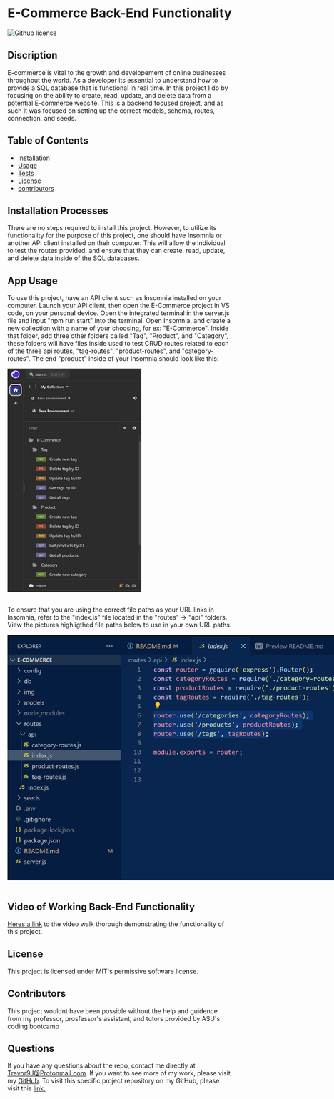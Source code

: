 # E-Commerce Back-End Functionality 
 ![Github license](https://img.shields.io/badge/license-MIT-blue.svg)

## Discription
E-commerce is vital to the growth and developement of online businesses throughout the world. As a developer its essential to understand how to provide a SQL database that is functional in real time. In this project I do by focusing on the ability to create, read, update, and delete data from a potential E-commerce website. This is a backend focused project, and as such it was focused on setting up the correct models, schema, routes, connection, and seeds.

## Table of Contents

- [Installation](#installation-processes)
- [Usage](#app-usage)
- [Tests](#testing)
- [License](#license)
- [contributors](#contributors)

## Installation Processes
There are no steps required to install this project. However, to utilize its functionality for the purpose of this project, one should have Insomnia or another API client installed on their computer. This will allow the individual to test the routes provided, and ensure that they can create, read, update, and delete data inside of the SQL databases.

## App Usage
To use this project, have an API client such as Insomnia installed on your computer. Launch your API client, then open the E-Commerce project in VS code, on your personal device. Open the integrated terminal in the server.js file and input "npm run start" into the terminal. Open Insomnia, and create a new collection with a name of your choosing, for ex: "E-Commerce". Inside that folder, add three other folders called "Tag", "Product", and "Category", these folders will have files inside used to test CRUD routes related to each of the three api routes, "tag-routes", "product-routes", and "category-routes". The end "product" inside of your Insomnia should look like this:
<div style="width:300px; height:500px;">
  <img src="img/Insomnia_folders.png" alt="Routing for the Tags, Products and Categories" style="width:100%; height:100%;" />
</div>
<br>

To ensure that you are using the correct file paths as your URL links in Insomnia, refer to the "index.js" file located in the "routes" -> "api" folders. View the pictures highligthed file paths below to use in your own URL paths.
<div style="width:800px; height:550px;">
  <img src="img/URL_routes.png" alt="index.js file showing which URL paths to use within URL in Insomnia" style="width:100%; height:100%;" />
</div>
<br>

## Video of Working Back-End Functionality

[Heres a link](img/E-Commerce-Assign.mp4) to the video walk thorough demonstrating the functionality of this project.

## License
This project is licensed under MIT's permissive software license.

## Contributors
This project wouldnt have been possible without the help and guidence from my professor, prosfessor's assistant, and tutors provided by ASU's coding bootcamp

## Questions
If you have any questions about the repo, contact me directly at Trevor9J@Protonmail.com. If you want to see more of my work, please visit my [GitHub](https://github.com/trevorsdev). To visit this specific project repository on my GitHub, please visit this [link.](https://github.com/trevorsdev/E-Commerce)



